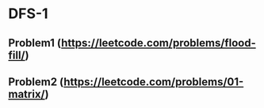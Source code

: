 # DFS-1

## Problem1 (https://leetcode.com/problems/flood-fill/)

## Problem2 (https://leetcode.com/problems/01-matrix/)
